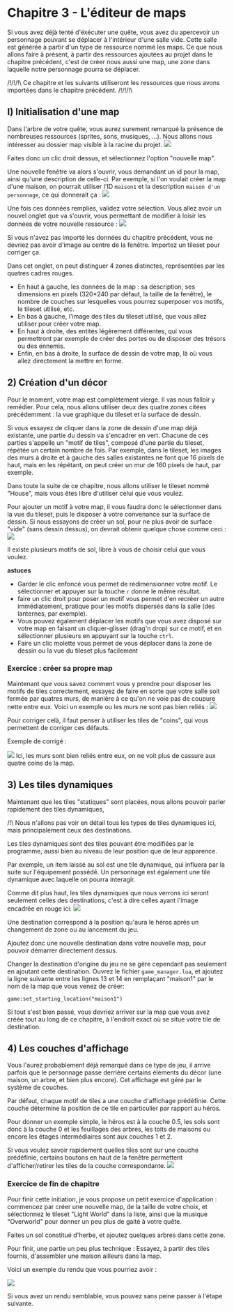 # Chapitre 3 - L'éditeur de maps #

Si vous avez déjà tenté d'éxécuter une quête, vous avez du apercevoir un personnage pouvant se déplacer à l'intérieur d'une salle vide. Cette salle est générée à partir d'un type de ressource nommé les maps. Ce que nous allons faire à présent, à partir des ressources ajoutées au projet dans le chapitre précédent, c'est de créer nous aussi une map, une zone dans laquelle notre personnage pourra se déplacer.

/!\/!\/!\ Ce chapitre et les suivants utiliseront les ressources que nous avons importées dans le chapitre précédent. /!\/!\/!\

## I) Initialisation d'une map ##

Dans l'arbre de votre quête, vous aurez surement remarqué la présence de nombreuses ressources (sprites, sons, musiques, ...). Nous allons nous intéresser au dossier map visible à la racine du projet.
![](images/maps_file.png)

Faites donc un clic droit dessus, et sélectionnez l'option "nouvelle map".

Une nouvelle fenêtre va alors s'ouvrir, vous demandant un id pour la map, ainsi qu'une description de celle-ci. Par exemple, si l'on voulait créer la map d'une maison, on pourrait utiliser l'ID `maison1` et la description `maison d'un personnage`, ce qui donnerait ça :
![](images/new_map.png)

Une fois ces données remplies, validez votre sélection. Vous allez avoir un nouvel onglet que va s'ouvrir, vous permettant de modifier à loisir les données de votre nouvelle ressource :
![](images/map_tab.png)

Si vous n'avez pas importé les données du chapitre précédent, vous ne devriez pas avoir d'image au centre de la fenêtre. Importez un tileset pour corriger ça.

Dans cet onglet, on peut distinguer 4 zones distinctes, représentées par les quatres cadres rouges.

- En haut à gauche, les données de la map : sa description, ses dimensions en pixels (320*240 par défaut, la taille de la fenêtre), le nombre de couches sur lesquelles vous pourrez superposer vos motifs, le tileset utilisé, etc.
- En bas à gauche, l'image des tiles du tileset utilisé, que vous allez utiliser pour créer votre map.
- En haut à droite, des entités légèrement différentes, qui vous permettront par exemple de créer des portes ou de disposer des trésors ou des ennemis.
- Enfin, en bas à droite, la surface de dessin de votre map, là où vous allez directement la mettre en forme.

## 2) Création d'un décor ##

Pour le moment, votre map est complètement vierge. Il vas nous falloir y remédier. Pour cela, nous allons utiliser deux des quatre zones citées précédemment : la vue graphique du tileset et la surface de dessin.

Si vous essayez de cliquer dans la zone de dessin d'une map déjà existante, une partie du dessin va s'encadrer en vert. Chacune de ces parties s'appelle un "motif de tiles", composé d'une partie du tileset, répétée un certain nombre de fois. Par exemple, dans le tileset, les images des murs à droite et à gauche des salles existantes ne font que 16 pixels de haut, mais en les répétant, on peut créer un mur de 160 pixels de haut, par exemple.

Dans toute la suite de ce chapitre, nous allons utiliser le tileset nommé "House", mais vous êtes libre d'utiliser celui que vous voulez.

Pour ajouter un motif à votre map, il vous faudra donc le sélectionner dans la vue du tileset, puis le disposer à votre convenance sur la surface de dessin. Si nous essayons de créer un sol, pour ne plus avoir de surface "vide" (sans dessin dessus), on devrait obtenir quelque chose comme ceci :
![](images/floor_added.png)

Il existe plusieurs motifs de sol, libre à vous de choisir celui que vous voulez.

**astuces**

- Garder le clic enfoncé vous permet de redimensionner votre motif. Le sélectionner et appuyer sur la touche `r` donne le même résultat.
- faire un clic droit pour poser un motif vous permet d'en recréer un autre immédiatement, pratique pour les motifs dispersés dans la salle (des lanternes, par exemple).
- Vous pouvez également déplacer les motifs que vous avez disposé sur votre map en faisant un cliquer-glisser (drag'n drop) sur ce motif, et en sélectionner plusieurs en appuyant sur la touche `ctrl`.
- Faire un clic molette vous permet de vous déplacer dans la zone de dessin ou la vue du tileset plus facilement

### Exercice : créer sa propre map ###

Maintenant que vous savez comment vous y prendre pour disposer les motifs de tiles correctement, essayez de faire en sorte que votre salle soit fermée par quatres murs, de manière à ce qu'on ne voie pas de coupure nette entre eux.
Voici un exemple ou les murs ne sont pas bien reliés :
![](images/bad_walls.png)

Pour corriger celà, il faut penser à utiliser les tiles de "coins", qui vous permettent de corriger ces défauts.

Exemple de corrigé :

![](images/good_walls.png)
Ici, les murs sont bien reliés entre eux, on ne voit plus de cassure aux quatre coins de la map.

## 3) Les tiles dynamiques ##

Maintenant que les tiles "statiques" sont placées, nous allons pouvoir parler rapidement des tiles dynamiques, 

/!\ Nous n'allons pas voir en détail tous les types de tiles dynamiques ici, mais principalement ceux des destinations.

Les tiles dynamiques sont des tiles pouvant être modifiées par le programme, aussi bien au niveau de leur position que de leur apparence.

Par exemple, un item laissé au sol est une tile dynamique, qui influera par la suite sur l'équipement possédé. Un personnage est également une tile dynamique avec laquelle on pourra interagir.

Comme dit plus haut, les tiles dynamiques que nous verrons ici seront seulement celles des destinations, c'est à dire celles ayant l'image encadrée en rouge ici:
![](images/destination.png)

Une destination correspond à la position qu'aura le héros après un changement de zone ou au lancement du jeu.

Ajoutez donc une nouvelle destination dans votre nouvelle map, pour pouvoir démarrer directement dessus.

Changer la destination d'origine du jeu ne se gère cependant pas seulement en ajoutant cette destination. Ouvrez le fichier  `game_manager.lua`, et ajoutez la ligne suivante entre les lignes 13 et 14 en remplaçant "maison1" par le nom de la map que vous venez de créer:

`game:set_starting_location("maison1")`

Si tout s'est bien passé, vous devriez arriver sur la map que vous avez créée tout au long de ce chapitre, à l'endroit exact où se situe votre tile de destination.

## 4) Les couches d'affichage ##

Vous l'aurez probablement déjà remarqué dans ce type de jeu, il arrive parfois que le personnage passe derrière certains éléments du décor (une maison, un arbre, et bien plus encore). Cet affichage est géré par le système de couches.

Par défaut, chaque motif de tiles a une couche d'affichage prédéfinie. Cette couche détermine la position de ce tile en particulier par rapport au héros.

Pour donner un exemple simple, le héros est à la couche 0.5, les sols sont donc à la couche 0 et les feuillages des arbres, les toits de maisons ou encore les étages intermédiaires sont aux couches 1 et 2.

Si vous voulez savoir rapidement quelles tiles sont sur une couche prédéfinie, certains boutons en haut de la fenêtre permettent d'afficher/retirer les tiles de la couche correspondante.
![]("images/layers.png")

### Exercice de fin de chapitre ###

Pour finir cette initiation, je vous propose un petit exercice d'application : commencez par créer une nouvelle map, de la taille de votre choix, et sélectionnez le tileset "Light World" dans la liste, ainsi que la musique "Overworld" pour donner un peu plus de gaité à votre quête.

Faites un sol constitué d'herbe, et ajoutez quelques arbres dans cette zone.

Pour finir, une partie un peu plus technique : Essayez, à partir des tiles fournis, d'assembler une maison ailleurs dans la map.

Voici un exemple du rendu que vous pourriez avoir :

![]("images/final_ex_map.png")

Si vous avez un rendu semblable, vous pouvez sans peine passer à l'étape suivante. 